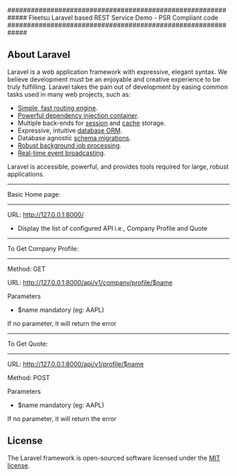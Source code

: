 #############################################################
Fleetsu Laravel based REST Service Demo - PSR Compliant code
#############################################################

## About Laravel

Laravel is a web application framework with expressive, elegant syntax. We believe development must be an enjoyable and creative experience to be truly fulfilling. Laravel takes the pain out of development by easing common tasks used in many web projects, such as:

- [Simple, fast routing engine](https://laravel.com/docs/routing).
- [Powerful dependency injection container](https://laravel.com/docs/container).
- Multiple back-ends for [session](https://laravel.com/docs/session) and [cache](https://laravel.com/docs/cache) storage.
- Expressive, intuitive [database ORM](https://laravel.com/docs/eloquent).
- Database agnostic [schema migrations](https://laravel.com/docs/migrations).
- [Robust background job processing](https://laravel.com/docs/queues).
- [Real-time event broadcasting](https://laravel.com/docs/broadcasting).

Laravel is accessible, powerful, and provides tools required for large, robust applications.


*************************
Basic Home page:
*************************

URL: http://127.0.0.1:8000/

* Display the list of configured API i.e., Company Profile and Quote

*************************
To Get Company Profile:
*************************
Method: GET

URL: http://127.0.0.1:8000/api/v1/company/profile/$name

Parameters

* $name mandatory (eg: AAPL)

If no parameter, it will return the error

*************************
To Get Quote:
*************************
URL: http://127.0.0.1:8000/api/v1/profile/$name

Method: POST

Parameters

* $name mandatory (eg: AAPL)

If no parameter, it will return the error


## License

The Laravel framework is open-sourced software licensed under the [MIT license](https://opensource.org/licenses/MIT).

